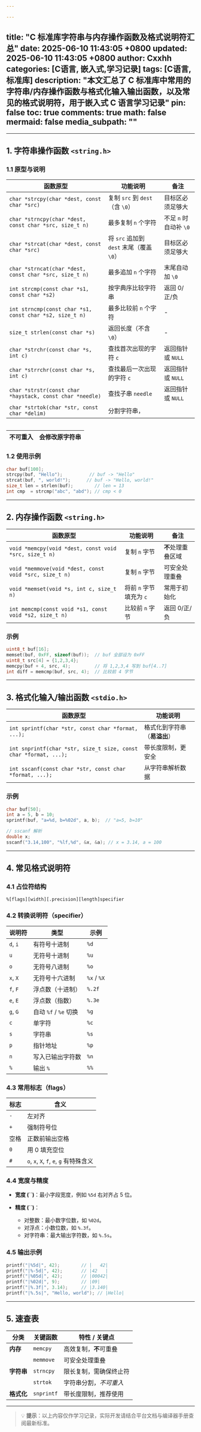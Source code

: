 ```yaml
---

---
```

title: "C 标准库字符串与内存操作函数及格式说明符汇总"
date: 2025-06-10 11:43:05 +0800
updated: 2025-06-10 11:43:05 +0800
author: Cxxhh
categories: [C语言, 嵌入式,学习记录]
tags: [C语言,标准库]
description: "本文汇总了 C 标准库中常用的字符串/内存操作函数与格式化输入输出函数，以及常见的格式说明符，用于嵌入式 C 语言学习记录"
pin: false
toc: true
comments: true
math: false
mermaid: false
media_subpath: ""
---
---

## 1. 字符串操作函数 `<string.h>`

### 1.1 原型与说明

| 函数原型                                                 | 功能说明                                 | 备注                   |
| -------------------------------------------------------- | ---------------------------------------- | ---------------------- |
| `char *strcpy(char *dest, const char *src)`              | 复制 `src` 到 `dest`（含 `\0`）          | 目标区必须足够大       |
| `char *strncpy(char *dest, const char *src, size_t n)`   | 最多复制 `n` 个字符                      | 不足 `n` 时自动补 `\0` |
| `char *strcat(char *dest, const char *src)`              | 将 `src` 追加到 `dest` 末尾（覆盖 `\0`） | 目标区必须足够大       |
| `char *strncat(char *dest, const char *src, size_t n)`   | 最多追加 `n` 个字符                      | 末尾自动加 `\0`        |
| `int strcmp(const char *s1, const char *s2)`             | 按字典序比较字符串                       | 返回 0/正/负           |
| `int strncmp(const char *s1, const char *s2, size_t n)`  | 最多比较前 `n` 个字符                    | -                      |
| `size_t strlen(const char *s)`                           | 返回长度（不含 `\0`）                    | -                      |
| `char *strchr(const char *s, int c)`                     | 查找首次出现的字符 `c`                   | 返回指针或 `NULL`      |
| `char *strrchr(const char *s, int c)`                    | 查找最后一次出现的字符 `c`               | 返回指针或 `NULL`      |
| `char *strstr(const char *haystack, const char *needle)` | 查找子串 `needle`                        | 返回指针或 `NULL`      |
| `char *strtok(char *str, const char *delim)`             | 分割字符串，                             |                        |

|     |
| --- |

| **不可重入** | 会修改原字符串 |
| ------------ | -------------- |

### 1.2 使用示例

```c
char buf[100];
strcpy(buf, "Hello");          // buf -> "Hello"
strcat(buf, ", world!");      // buf -> "Hello, world!"
size_t len = strlen(buf);        // len = 13
int cmp  = strcmp("abc", "abd"); // cmp < 0
```

---

## 2. 内存操作函数 `<string.h>`

| 函数原型                                               | 功能说明                | 备注               |
| ------------------------------------------------------ | ----------------------- | ------------------ |
| `void *memcpy(void *dest, const void *src, size_t n)`  | 复制 `n` 字节           | **不**处理重叠区域 |
| `void *memmove(void *dest, const void *src, size_t n)` | 复制 `n` 字节           | 可安全处理重叠     |
| `void *memset(void *s, int c, size_t n)`               | 将前 `n` 字节填充为 `c` | 常用于初始化       |
| `int memcmp(const void *s1, const void *s2, size_t n)` | 比较前 `n` 字节         | 返回 0/正/负       |

### 示例

```c
uint8_t buf[16];
memset(buf, 0xFF, sizeof(buf));  // buf 全部设为 0xFF
uint8_t src[4] = {1,2,3,4};
memcpy(buf + 4, src, 4);         // 将 1,2,3,4 写到 buf[4..7]
int diff = memcmp(buf, src, 4);  // 比较前 4 字节
```

---

## 3. 格式化输入/输出函数 `<stdio.h>`

| 函数原型                                                         | 功能说明                     |
| ---------------------------------------------------------------- | ---------------------------- |
| `int sprintf(char *str, const char *format, ...);`               | 格式化到字符串（**易溢出**） |
| `int snprintf(char *str, size_t size, const char *format, ...);` | 带长度限制，更安全           |
| `int sscanf(const char *str, const char *format, ...);`          | 从字符串解析数据             |

### 示例

```c
char buf[50];
int a = 5, b = 10;
sprintf(buf, "a=%d, b=%02d", a, b);  // "a=5, b=10"

// sscanf 解析
double x;
sscanf("3.14,100", "%lf,%d", &x, &a); // x = 3.14, a = 100
```

---

## 4. 常见格式说明符

### 4.1 占位符结构

```text
%[flags][width][.precision][length]specifier
```

### 4.2 转换说明符（specifier）

| 说明符   | 类型                  | 示例        |
| -------- | --------------------- | ----------- |
| `d`, `i` | 有符号十进制          | `%d`        |
| `u`      | 无符号十进制          | `%u`        |
| `o`      | 无符号八进制          | `%o`        |
| `x`, `X` | 无符号十六进制        | `%x` / `%X` |
| `f`, `F` | 浮点数（十进制）      | `%.2f`      |
| `e`, `E` | 浮点数（指数）        | `%.3e`      |
| `g`, `G` | 自动 `%f` / `%e` 切换 | `%g`        |
| `c`      | 单字符                | `%c`        |
| `s`      | 字符串                | `%s`        |
| `p`      | 指针地址              | `%p`        |
| `n`      | 写入已输出字符数      | `%n`        |
| `%`      | 输出 `%`              | `%%`        |

### 4.3 常用标志（flags）

| 标志 | 含义                                    |
| ---- | --------------------------------------- |
| `-`  | 左对齐                                  |
| `+`  | 强制符号位                              |
| 空格 | 正数前输出空格                          |
| `0`  | 用 0 填充空位                           |
| `#`  | `o`, `x`, `X`, `f`, `e`, `g` 有特殊含义 |

### 4.4 宽度与精度

* **宽度 (**\`\`**)**：最小字段宽度，例如 `%5d` 右对齐占 5 位。
* **精度 (**\`\`**)**：

  * 对整数：最小数字位数，如 `%02d`。
  * 对浮点：小数位数，如 `%.3f`。
  * 对字符串：最大输出字符数，如 `%.5s`。

### 4.5 输出示例

```c
printf("|%5d|", 42);        // |   42|
printf("|%-5d|", 42);       // |42   |
printf("|%05d|", 42);       // |00042|
printf("|%02d|", 9);        // |09|
printf("|%.3f|", 3.14);     // |3.140|
printf("|%.5s|", "Hello, world"); // |Hello|
```

---

## 5. 速查表

| 分类       | 关键函数   | 特性 / 关键点          |
| ---------- | ---------- | ---------------------- |
| **内存**   | `memcpy`   | 高效复制，**不**可重叠 |
|            | `memmove`  | 可安全处理重叠         |
| **字符串** | `strncpy`  | 限长复制，需确保终止符 |
|            | `strtok`   | 字符串分割，*不可重入* |
| **格式化** | `snprintf` | 带长度限制，推荐使用   |

---

> 💡 **提示**：以上内容仅作学习记录，实际开发请结合平台文档与编译器手册查阅最新标准。
